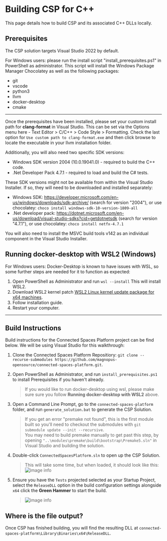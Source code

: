 # Building CSP for C++

This page details how to build CSP and its associated C++ DLLs locally.

## Prerequisites 

The CSP solution targets Visual Studio 2022 by default.

For Windows users: please run the install script "install_prerequisites.ps1" in PowerShell as administrator.
This script will install the Windows Package Manager Chocolatey as well as the following packages:
- git
- vscode
- python3
- llvm
- docker-desktop
- cmake

***

Once the prerequisites have been installed, please set your custom install path for **clang-format** in Visual Studio.
This can be set via the Options menu here - Text Editor > C/C++ > Code Style > Formatting.
Check the last option for `Use custom path to clang-format.exe` and then click browse to locate the executable in your llvm installation folder.

Additionally, you will also need two specific SDK versions:
- Windows SDK version 2004 (10.0.19041.0) - required to build the C++ code.
- .Net Developer Pack 4.7.1 - required to load and build the C# tests.

These SDK versions might not be available from within the Visual Studio Installer. If so, they will need to be downloaded and installed separately:
- Windows SDK: https://developer.microsoft.com/en-us/windows/downloads/sdk-archive/ (search for version "2004"), or use chocolatey: `choco install windows-sdk-10-version-1809-all`
- .Net developer pack: https://dotnet.microsoft.com/en-us/download/visual-studio-sdks?cid=getdotnetsdk (search for version "4.7.1"), or use chocolatey: `choco install netfx-4.7.1`

You will also need to install the MSVC build tools v142 as an individual component in the Visual Studio Installer.

## Running docker-desktop with WSL2 (Windows)
For Windows users: Docker-Desktop is known to have issues with WSL, so some further steps are needed for it to function as expected:
1. Open PowerShell as Administrator and run `wsl --install` This will install WSL2.
2. Download WSL2 kernel patch [WSL2 Linux kernel update package for x64 machines](https://wslstorestorage.blob.core.windows.net/wslblob/wsl_update_x64.msi).
3. Follow installation guide.
3. Restart your computer.

***

## Build Instructions
Build instructions for the Connected Spaces Platform project can be find below. We will be using Visual Studio for this walkthrough:

1. Clone the Connected Spaces Platform Repositiory: `git clone --recurse-submodules https://github.com/magnopus-opensource/connected-spaces-platform.git`.

2. Open PowerShell as Administrator, and run `install_prerequisites.ps1` to install Prerequisites if you haven't already.

    > If you would like to run docker-desktop using wsl, please make sure sure you follow **Running docker-desktop with WSL2** above.

3. Open a Command Line Prompt, go to the `connected-spaces-platform` folder, and run `generate_solution.bat` to generate the CSP Solution.

    > If you get an error "premake not found", this is the first module built so you'll need to checkout the submodules with `git submodule update --init --recursive`.\
    You may need to build premake manually to get past this step, by opening `"..\modules\premake\build\bootstrap\Premake5.sln"` in Visual Studio and building the solution.

4. Double-click `ConnectedSpacesPlatform.sln` to open up the CSP Solution.
    
    > This will take some time, but when loaded, it should look like this:\
    ![image info](../../_static/building/cpp_sln.png)

5. Ensure you have the `Tests` projected selected as your Startup Project, select the `ReleaseDLL` option in the build configuration settings alongside `x64` click the **Green Hammer** to start the build.
    
    > ![image info](../../_static/building/cpp_cfg.png)

## Where is the file output?

Once CSP has finished building, you will find the resulting DLL at `connected-spaces-platform\Library\Binaries\x64\ReleaseDLL`.
